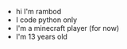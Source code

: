 - hi I'm rambod
- I code python only
- I'm a minecraft player (for now)
- I'm 13 years old
<!---
rambodi89/rambodi89 is a ✨ special ✨ repository because its `README.md` (this file) appears on your GitHub profile.
You can click the Preview link to take a look at your changes.
--->
